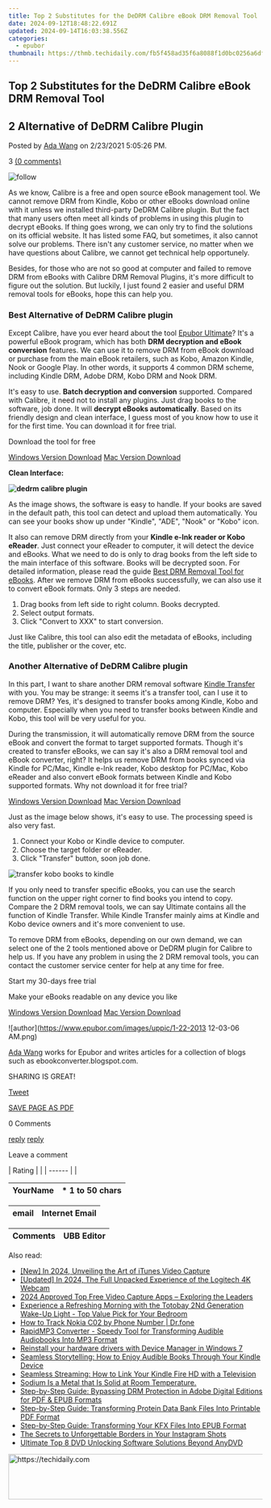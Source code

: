 ```yaml
---
title: Top 2 Substitutes for the DeDRM Calibre eBook DRM Removal Tool
date: 2024-09-12T18:48:22.691Z
updated: 2024-09-14T16:03:38.556Z
categories:
  - epubor
thumbnail: https://thmb.techidaily.com/fb5f458ad35f6a8088f1d0bc0256a6dfcf5f90caa0def063b41c33922ff4a5cb.jpg
---
```


## Top 2 Substitutes for the DeDRM Calibre eBook DRM Removal Tool

## 2 Alternative of DeDRM Calibre Plugin

Posted by [Ada Wang](https://plus.google.com/+AdaWang/posts) on 2/23/2021 5:05:26 PM.

3 [(0 comments)](http://www.epubor.com/#comment-area) 

![follow](http://www.epubor.com/images/follow.png)

As we know, Calibre is a free and open source eBook management tool. We cannot remove DRM from Kindle, Kobo or other eBooks download online with it unless we installed third-party DeDRM Calibre plugin. But the fact that many users often meet all kinds of problems in using this plugin to decrypt eBooks. If thing goes wrong, we can only try to find the solutions on its official website. It has listed some FAQ, but sometimes, it also cannot solve our problems. There isn't any customer service, no matter when we have questions about Calibre, we cannot get technical help opportunely. 

Besides, for those who are not so good at computer and failed to remove DRM from eBooks with Calibre DRM Removal Plugins, it's more difficult to figure out the solution. But luckily, I just found 2 easier and useful DRM removal tools for eBooks, hope this can help you. 

### Best Alternative of DeDRM Calibre plugin

Except Calibre, have you ever heard about the tool [Epubor Ultimate](https://tools.techidaily.com/epubor/ultimate/)? It's a powerful eBook program, which has both **DRM decryption and eBook conversion** features. We can use it to remove DRM from eBook download or purchase from the main eBook retailers, such as Kobo, Amazon Kindle, Nook or Google Play. In other words, it supports 4 common DRM scheme, including Kindle DRM, Adobe DRM, Kobo DRM and Nook DRM. 

It's easy to use. **Batch decryption and conversion** supported. Compared with Calibre, it need not to install any plugins. Just drag books to the software, job done. It will **decrypt eBooks automatically**. Based on its friendly design and clean interface, I guess most of you know how to use it for the first time. You can download it for free trial.

Download the tool for free

[Windows Version Download](https://tools.techidaily.com/epubor/ultimate/) [Mac Version Download](https://tools.techidaily.com/epubor/ultimate/) 

**Clean Interface:**

**![dedrm calibre plugin](http://www.epubor.com/images/uppic/alternative-dedrm-calibre-plugin.png)**

As the image shows, the software is easy to handle. If your books are saved in the default path, this tool can detect and upload them automatically. You can see your books show up under "Kindle", "ADE", "Nook" or "Kobo" icon. 

It also can remove DRM directly from your **Kindle e-Ink reader or Kobo eReader**. Just connect your eReader to computer, it will detect the device and eBooks. What we need to do is only to drag books from the left side to the main interface of this software. Books will be decrypted soon. For detailed information, please read the guide [Best DRM Removal Tool for eBooks](https://tools.techidaily.com/epubor/products/). After we remove DRM from eBooks successfully, we can also use it to convert eBook formats. Only 3 steps are needed.

1. Drag books from left side to right column. Books decrypted.
2. Select output formats.
3. Click "Convert to XXX" to start conversion.

Just like Calibre, this tool can also edit the metadata of eBooks, including the title, publisher or the cover, etc. 

###  Another Alternative of DeDRM Calibre plugin

In this part, I want to share another DRM removal software [Kindle Transfer](https://tools.techidaily.com/epubor/transfer/) with you. You may be strange: it seems it's a transfer tool, can I use it to remove DRM? Yes, it's designed to transfer books among Kindle, Kobo and computer. Especially when you need to transfer books between Kindle and Kobo, this tool will be very useful for you. 

During the transmission, it will automatically remove DRM from the source eBook and convert the format to target supported formats. Though it's created to transfer eBooks, we can say it's also a DRM removal tool and eBook converter, right? It helps us remove DRM from books synced via Kindle for PC/Mac, Kindle e-Ink reader, Kobo desktop for PC/Mac, Kobo eReader and also convert eBook formats between Kindle and Kobo supported formats. Why not download it for free trial?

[Windows Version Download](https://tools.techidaily.com/epubor/transfer/) [Mac Version Download](https://tools.techidaily.com/epubor/transfer/) 

Just as the image below shows, it's easy to use. The processing speed is also very fast.

1. Connect your Kobo or Kindle device to computer.
2. Choose the target folder or eReader.
3. Click "Transfer" button, soon job done.

![transfer kobo books to kindle](http://www.epubor.com/images/uppic/transfer-kobo-books-from-kobo-reader-to-kindle.png)

If you only need to transfer specific eBooks, you can use the search function on the upper right corner to find books you intend to copy. Compare the 2 DRM removal tools, we can say Ultimate contains all the function of Kindle Transfer. While Kindle Transfer mainly aims at Kindle and Kobo device owners and it's more convenient to use. 

To remove DRM from eBooks, depending on our own demand, we can select one of the 2 tools mentioned above or DeDRM plugin for Calibre to help us. If you have any problem in using the 2 DRM removal tools, you can contact the customer service center for help at any time for free. 

Start my 30-days free trial

Make your eBooks readable on any device you like

[Windows Version Download](https://tools.techidaily.com/epubor/ultimate/) [Mac Version Download](https://tools.techidaily.com/epubor/ultimate/) 

![author](https://www.epubor.com/images/uppic/1-22-2013 12-03-06 AM.png)

[Ada Wang](https://plus.google.com/+AdaWang/posts) works for Epubor and writes articles for a collection of blogs such as ebookconverter.blogspot.com.

SHARING IS GREAT!

[Tweet](https://twitter.com/share) 

[SAVE PAGE AS PDF](https://tools.techidaily.com/epubor/products/) 

0 Comments

[reply](https://tools.techidaily.com/epubor/products/) [reply](https://tools.techidaily.com/epubor/products/) 

Leave a comment

| Rating |  |
| ------ |  |

| YourName | \*  1 to 50 chars |
| -------- | ----------------- |

| email | Internet Email |
| ----- | -------------- |

| Comments | UBB Editor |
| -------- | ---------- |

<ins class="adsbygoogle"
     style="display:block"
     data-ad-format="autorelaxed"
     data-ad-client="ca-pub-7571918770474297"
     data-ad-slot="1223367746"></ins>

<ins class="adsbygoogle"
     style="display:block"
     data-ad-client="ca-pub-7571918770474297"
     data-ad-slot="8358498916"
     data-ad-format="auto"
     data-full-width-responsive="true"></ins>

<span class="atpl-alsoreadstyle">Also read:</span>
<div><ul>
<li><a href="https://screen-video-capture.techidaily.com/new-in-2024-unveiling-the-art-of-itunes-video-capture/"><u>[New] In 2024, Unveiling the Art of iTunes Video Capture</u></a></li>
<li><a href="https://screen-recording.techidaily.com/updated-in-2024-the-full-unpacked-experience-of-the-logitech-4k-webcam/"><u>[Updated] In 2024, The Full Unpacked Experience of the Logitech 4K Webcam</u></a></li>
<li><a href="https://screen-sharing-recording.techidaily.com/2024-approved-top-free-video-capture-apps-exploring-the-leaders/"><u>2024 Approved Top Free Video Capture Apps – Exploring the Leaders</u></a></li>
<li><a href="https://buynow-tips.techidaily.com/experience-a-refreshing-morning-with-the-totobay-2nd-generation-wake-up-light-top-value-pick-for-your-bedroom/"><u>Experience a Refreshing Morning with the Totobay 2Nd Generation Wake-Up Light - Top Value Pick for Your Bedroom</u></a></li>
<li><a href="https://android-location-track.techidaily.com/how-to-track-nokia-c02-by-phone-number-drfone-by-drfone-virtual-android/"><u>How to Track Nokia C02 by Phone Number | Dr.fone</u></a></li>
<li><a href="https://discover-able.techidaily.com/rapidmp3-converter-speedy-tool-for-transforming-audible-audiobooks-into-mp3-format/"><u>RapidMP3 Converter - Speedy Tool for Transforming Audible Audiobooks Into MP3 Format</u></a></li>
<li><a href="https://review-topics.techidaily.com/reinstall-your-hardware-drivers-with-device-manager-in-windows-7-by-drivereasy-guide/"><u>Reinstall your hardware drivers with Device Manager in Windows 7</u></a></li>
<li><a href="https://discover-able.techidaily.com/seamless-storytelling-how-to-enjoy-audible-books-through-your-kindle-device/"><u>Seamless Storytelling: How to Enjoy Audible Books Through Your Kindle Device</u></a></li>
<li><a href="https://discover-able.techidaily.com/seamless-streaming-how-to-link-your-kindle-fire-hd-with-a-television/"><u>Seamless Streaming: How to Link Your Kindle Fire HD with a Television</u></a></li>
<li><a href="https://discover-able.techidaily.com/sodium-is-a-metal-that-is-solid-at-room-temperature/"><u>Sodium Is a Metal that Is Solid at Room Temperature.</u></a></li>
<li><a href="https://discover-able.techidaily.com/step-by-step-guide-bypassing-drm-protection-in-adobe-digital-editions-for-pdf-and-epub-formats/"><u>Step-by-Step Guide: Bypassing DRM Protection in Adobe Digital Editions for PDF & EPUB Formats</u></a></li>
<li><a href="https://discover-able.techidaily.com/step-by-step-guide-transforming-protein-data-bank-files-into-printable-pdf-format/"><u>Step-by-Step Guide: Transforming Protein Data Bank Files Into Printable PDF Format</u></a></li>
<li><a href="https://discover-able.techidaily.com/step-by-step-guide-transforming-your-kfx-files-into-epub-format/"><u>Step-by-Step Guide: Transforming Your KFX Files Into EPUB Format</u></a></li>
<li><a href="https://instagram-video-files.techidaily.com/the-secrets-to-unforgettable-borders-in-your-instagram-shots/"><u>The Secrets to Unforgettable Borders in Your Instagram Shots</u></a></li>
<li><a href="https://blog-min.techidaily.com/ultimate-top-8-dvd-unlocking-software-solutions-beyond-anydvd/"><u>Ultimate Top 8 DVD Unlocking Software Solutions Beyond AnyDVD</u></a></li>
</ul></div>

<!-- affiliate ads begin -->
<a href="https://25home.pxf.io/c/5597632/2123481/16836" target="_top" id="2123481">
  <img src="//a.impactradius-go.com/display-ad/16836-2123481" border="0" alt="https://techidaily.com" width="720" height="90"/>
</a>
<img height="0" width="0" src="https://25home.pxf.io/i/5597632/2123481/16836" style="position:absolute;visibility:hidden;" border="0" />
<!-- affiliate ads end -->

